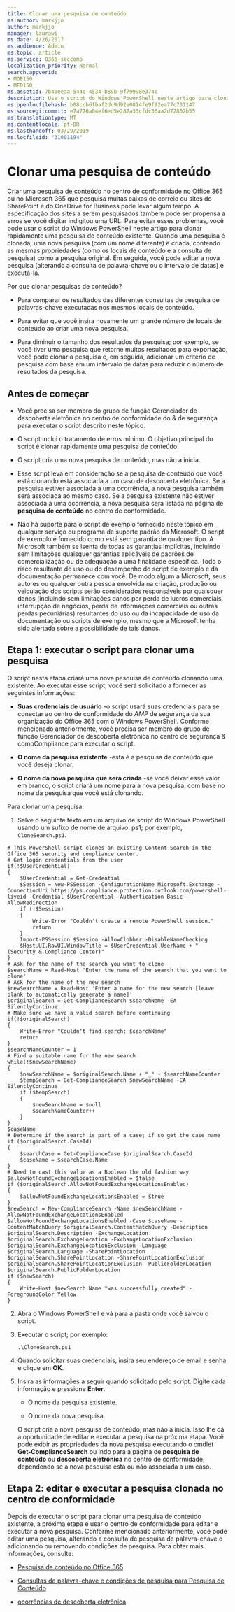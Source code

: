 ```yaml
---
title: Clonar uma pesquisa de conteúdo
ms.author: markjjo
author: markjjo
manager: laurawi
ms.date: 4/26/2017
ms.audience: Admin
ms.topic: article
ms.service: O365-seccomp
localization_priority: Normal
search.appverid:
- MOE150
- MED150
ms.assetid: 7b40eeaa-544c-4534-b89b-9f79998e374c
description: Use o script do Windows PowerShell neste artigo para clonar rapidamente uma pesquisa de conteúdo existente no centro de conformidade no Office 365 ou no Microsoft 365. Quando uma pesquisa é clonada, uma nova pesquisa (com um novo nome) é criada e contém as mesmas propriedades da pesquisa original. Em seguida, você pode editar a nova pesquisa (alterando a consulta de palavra-chave ou o intervalo de datas) e, em seguida, executá-la.
ms.openlocfilehash: b08ccb6fbaf2dc9d92e0814fe9f92ea77c731147
ms.sourcegitcommit: e7a776a04ef6ed5e287a33cfdc36aa2d72862b55
ms.translationtype: MT
ms.contentlocale: pt-BR
ms.lasthandoff: 03/29/2019
ms.locfileid: "31001194"
---
```

# <a name="clone-a-content-search"></a>Clonar uma pesquisa de conteúdo

Criar uma pesquisa de conteúdo no centro de conformidade no Office 365 ou no Microsoft 365 que pesquisa muitas caixas de correio ou sites do SharePoint e do OneDrive for Business pode levar algum tempo. A especificação dos sites a serem pesquisados também pode ser propensa a erros se você digitar indigitou uma URL. Para evitar esses problemas, você pode usar o script do Windows PowerShell neste artigo para clonar rapidamente uma pesquisa de conteúdo existente. Quando uma pesquisa é clonada, uma nova pesquisa (com um nome diferente) é criada, contendo as mesmas propriedades (como os locais de conteúdo e a consulta de pesquisa) como a pesquisa original. Em seguida, você pode editar a nova pesquisa (alterando a consulta de palavra-chave ou o intervalo de datas) e executá-la.
  
Por que clonar pesquisas de conteúdo?
  
- Para comparar os resultados das diferentes consultas de pesquisa de palavras-chave executadas nos mesmos locais de conteúdo.
    
- Para evitar que você insira novamente um grande número de locais de conteúdo ao criar uma nova pesquisa.
    
- Para diminuir o tamanho dos resultados da pesquisa; por exemplo, se você tiver uma pesquisa que retorne muitos resultados para exportação, você pode clonar a pesquisa e, em seguida, adicionar um critério de pesquisa com base em um intervalo de datas para reduzir o número de resultados da pesquisa.
  
## <a name="before-you-begin"></a>Antes de começar

- Você precisa ser membro do grupo de função Gerenciador de descoberta eletrônica no centro de conformidade do & de segurança para executar o script descrito neste tópico.
    
- O script inclui o tratamento de erros mínimo. O objetivo principal do script é clonar rapidamente uma pesquisa de conteúdo.
    
- O script cria uma nova pesquisa de conteúdo, mas não a inicia.
    
- Esse script leva em consideração se a pesquisa de conteúdo que você está clonando está associada a um caso de descoberta eletrônica. Se a pesquisa estiver associada a uma ocorrência, a nova pesquisa também será associada ao mesmo caso. Se a pesquisa existente não estiver associada a uma ocorrência, a nova pesquisa será listada na página de **pesquisa de conteúdo** no centro de conformidade. 
    
- Não há suporte para o script de exemplo fornecido neste tópico em qualquer serviço ou programa de suporte padrão da Microsoft. O script de exemplo é fornecido como está sem garantia de qualquer tipo. A Microsoft também se isenta de todas as garantias implícitas, incluindo sem limitações quaisquer garantias aplicáveis de padrões de comercialização ou de adequação a uma finalidade específica. Todo o risco resultante do uso ou do desempenho do script de exemplo e da documentação permanece com você. De modo algum a Microsoft, seus autores ou qualquer outra pessoa envolvida na criação, produção ou veiculação dos scripts serão considerados responsáveis por quaisquer danos (incluindo sem limitações danos por perda de lucros comerciais, interrupção de negócios, perda de informações comerciais ou outras perdas pecuniárias) resultantes do uso ou da incapacidade de uso da documentação ou scripts de exemplo, mesmo que a Microsoft tenha sido alertada sobre a possibilidade de tais danos.
  
## <a name="step-1-run-the-script-to-clone-a-search"></a>Etapa 1: executar o script para clonar uma pesquisa

O script nesta etapa criará uma nova pesquisa de conteúdo clonando uma existente. Ao executar esse script, você será solicitado a fornecer as seguintes informações:
  
- **Suas credenciais de usuário** -o script usará suas credenciais para se conectar ao centro de conformidade do _AMP_ de segurança da sua organização do Office 365 com o Windows PowerShell. Conforme mencionado anteriormente, você precisa ser membro do grupo de função Gerenciador de descoberta eletrônica no centro de segurança & compCompliance para executar o script. 
    
- **O nome da pesquisa existente** -esta é a pesquisa de conteúdo que você deseja clonar. 
    
- **O nome da nova pesquisa que será criada** -se você deixar esse valor em branco, o script criará um nome para a nova pesquisa, com base no nome da pesquisa que você está clonando. 
    
Para clonar uma pesquisa:
  
1. Salve o seguinte texto em um arquivo de script do Windows PowerShell usando um sufixo de nome de arquivo. ps1; por exemplo, `CloneSearch.ps1`.
    
  ```
  # This PowerShell script clones an existing Content Search in the Office 365 security and compliance center.
  # Get login credentials from the user
  if(!$UserCredential)
  {
      $UserCredential = Get-Credential
      $Session = New-PSSession -ConfigurationName Microsoft.Exchange -ConnectionUri https://ps.compliance.protection.outlook.com/powershell-liveid -Credential $UserCredential -Authentication Basic -AllowRedirection
      if (!$Session)
      {
          Write-Error "Couldn't create a remote PowerShell session."
          return
      }
      Import-PSSession $Session -AllowClobber -DisableNameChecking
      $Host.UI.RawUI.WindowTitle = $UserCredential.UserName + " (Security & Compliance Center)"
  }
  # Ask for the name of the search you want to clone
  $searchName = Read-Host 'Enter the name of the search that you want to clone'
  # Ask for the name of the new search
  $newSearchName = Read-Host 'Enter a name for the new search [leave blank to automatically generate a name]'
  $originalSearch = Get-ComplianceSearch $searchName -EA SilentlyContinue
  # Make sure we have a valid search before continuing
  if(!$originalSearch)
  {
      Write-Error "Couldn't find search: $searchName"
      return
  }
  $searchNameCounter = 1
  # Find a suitable name for the new search
  while(!$newSearchName)
  {
      $newSearchName = $originalSearch.Name + "_" + $searchNameCounter
      $tempSearch = Get-ComplianceSearch $newSearchName -EA SilentlyContinue
      if ($tempSearch)
      {
          $newSearchName = $null
          $searchNameCounter++
      }
  }
  $caseName
  # Determine if the search is part of a case; if so get the case name
  if ($originalSearch.CaseId)
  {
      $searchCase = Get-ComplianceCase $originalSearch.CaseId
      $caseName = $searchCase.Name
  }
  # Need to cast this value as a Boolean the old fashion way
  $allowNotFoundExchangeLocationsEnabled = $false
  if ($originalSearch.AllowNotFoundExchangeLocationsEnabled)
  {
      $allowNotFoundExchangeLocationsEnabled = $true
  }
  $newSearch = New-ComplianceSearch -Name $newSearchName -AllowNotFoundExchangeLocationsEnabled $allowNotFoundExchangeLocationsEnabled -Case $caseName -ContentMatchQuery $originalSearch.ContentMatchQuery -Description $originalSearch.Description -ExchangeLocation $originalSearch.ExchangeLocation -ExchangeLocationExclusion $originalSearch.ExchangeLocationExclusion -Language $originalSearch.Language -SharePointLocation $originalSearch.SharePointLocation -SharePointLocationExclusion $originalSearch.SharePointLocationExclusion -PublicFolderLocation $originalSearch.PublicFolderLocation
  if ($newSearch)
  {
      Write-Host $newSearch.Name "was successfully created" -ForegroundColor Yellow
  }
  ```

2. Abra o Windows PowerShell e vá para a pasta onde você salvou o script.
    
3. Executar o script; por exemplo:
    
    ```
    .\CloneSearch.ps1
    ```

4. Quando solicitar suas credenciais, insira seu endereço de email e senha e clique em **OK**.
    
5. Insira as informações a seguir quando solicitado pelo script. Digite cada informação e pressione **Enter**.
    
    - O nome da pesquisa existente.
    
    - O nome da nova pesquisa.
    
    O script cria a nova pesquisa de conteúdo, mas não a inicia. Isso lhe dá a oportunidade de editar e executar a pesquisa na próxima etapa. Você pode exibir as propriedades da nova pesquisa executando o cmdlet **Get-ComplianceSearch** ou indo para a página de **pesquisa de conteúdo** ou **descoberta eletrônica** no centro de conformidade, dependendo se a nova pesquisa está ou não associada a um caso. 
  
## <a name="step-2-edit-and-run-the-cloned-search-in-the-compliance-center"></a>Etapa 2: editar e executar a pesquisa clonada no centro de conformidade

Depois de executar o script para clonar uma pesquisa de conteúdo existente, a próxima etapa é usar o centro de conformidade para editar e executar a nova pesquisa. Conforme mencionado anteriormente, você pode editar uma pesquisa, alterando a consulta de pesquisa de palavra-chave e adicionando ou removendo condições de pesquisa. Para obter mais informações, consulte:
  
- [Pesquisa de conteúdo no Office 365](content-search.md)
    
- [Consultas de palavra-chave e condições de pesquisa para Pesquisa de Conteúdo](keyword-queries-and-search-conditions.md)
    
- [ocorrências de descoberta eletrônica](ediscovery-cases.md)
